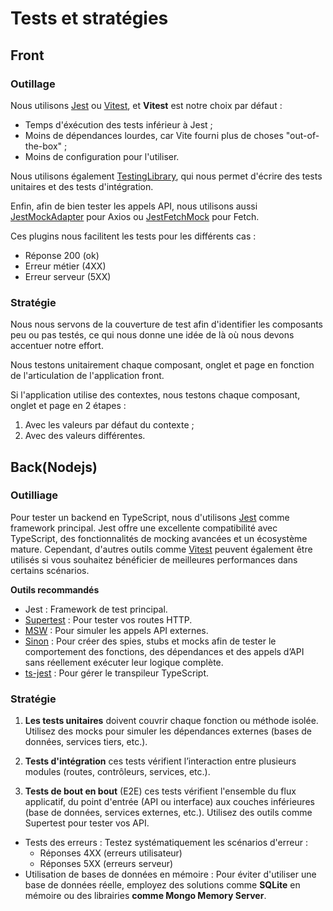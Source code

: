 # Tests et stratégies

## Front

### Outillage

Nous utilisons [Jest](https://jestjs.io/) ou [Vitest](https://vitest.dev/guide/), et **Vitest** est notre choix par
défaut :

- Temps d'éxécution des tests inférieur à Jest ;
- Moins de dépendances lourdes, car Vite fourni plus de choses "out-of-the-box" ;
- Moins de configuration pour l'utiliser.

Nous utilisons également [TestingLibrary](https://testing-library.com/), qui nous permet d'écrire des tests unitaires et
des tests d'intégration.

Enfin, afin de bien tester les appels API, nous utilisons aussi
[JestMockAdapter](https://www.npmjs.com/package/jest-mock-axios) pour Axios ou
[JestFetchMock](https://www.npmjs.com/package/jest-fetch-mock) pour Fetch.

Ces plugins nous facilitent les tests pour les différents cas :

- Réponse 200 (ok)
- Erreur métier (4XX)
- Erreur serveur (5XX)

### Stratégie

Nous nous servons de la couverture de test afin d'identifier les composants peu ou pas testés, ce qui nous donne une
idée de là où nous devons accentuer notre effort.

Nous testons unitairement chaque composant, onglet et page en fonction de l'articulation de l'application front.

Si l'application utilise des contextes, nous testons chaque composant, onglet et page en 2 étapes :

1. Avec les valeurs par défaut du contexte ;
2. Avec des valeurs différentes.

## Back(Nodejs)

### Outilliage

Pour tester un backend en TypeScript, nous d'utilisons [Jest](https://jestjs.io/) comme framework principal. 
Jest offre une excellente compatibilité avec TypeScript, des fonctionnalités de mocking avancées et un écosystème mature.
Cependant, d'autres outils comme [Vitest](https://vitest.dev/guide/) peuvent également être utilisés si vous souhaitez 
bénéficier de meilleures performances dans certains scénarios.

**Outils recommandés**  

- Jest : Framework de test principal.
- [Supertest](https://www.npmjs.com/package/supertest) : Pour tester vos routes HTTP.
- [MSW](https://mswjs.io/) : Pour simuler les appels API externes.
- [Sinon](https://sinonjs.org/) : Pour créer des spies, stubs et mocks afin de tester le comportement des fonctions, 
des dépendances et des appels d’API sans réellement exécuter leur logique complète.
- [ts-jest](https://www.npmjs.com/package/ts-jest) : Pour gérer le transpileur TypeScript.

### Stratégie

1. **Les tests unitaires** doivent couvrir chaque fonction ou méthode isolée. 
Utilisez des mocks pour simuler les dépendances externes (bases de données, services tiers, etc.).

2. **Tests d'intégration** ces tests vérifient l’interaction entre plusieurs modules (routes, contrôleurs, services, etc.).

3. **Tests de bout en bout** (E2E) ces tests vérifient l'ensemble du flux applicatif, du point d'entrée (API ou interface)
aux couches inférieures (base de données, services externes, etc.). 
Utilisez des outils comme Supertest pour tester vos API.
- Tests des erreurs :
Testez systématiquement les scénarios d'erreur :
    - Réponses 4XX (erreurs utilisateur)
    - Réponses 5XX (erreurs serveur)
- Utilisation de bases de données en mémoire :
Pour éviter d'utiliser une base de données réelle, employez des solutions comme **SQLite** en mémoire
ou des librairies **comme Mongo Memory Server**.

